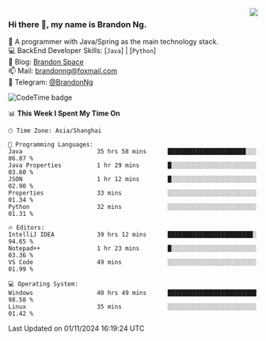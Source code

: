 <img  align="right" src="https://github-readme-stats-brandon0824.vercel.app/api/top-langs/?username=brandon0824&layout=compact">

### Hi there 👋, my name is Brandon Ng.

🌱 A programmer with Java/Spring as the main technology stack.  
💻 BackEnd Developer Skills: [`Java`] | [`Python`]  
📝 Blog: [Brandon Space](https://brandonng.tech)  
📫 Mail: brandonng@foxmail.com  
📰 Telegram: [@BrandonNg](https://t.me/BrandonNg24)  

![CodeTime badge](https://img.shields.io/endpoint?style=flat-square&url=https%3A%2F%2Fapi.codetime.dev%2Fshield%3Fid%3D128%26project%3D%26in%3D604800000)

<!--START_SECTION:waka-->
📊 **This Week I Spent My Time On** 

```text
🕑︎ Time Zone: Asia/Shanghai

💬 Programming Languages: 
Java                     35 hrs 58 mins      ██████████████████████░░░   86.87 % 
Java Properties          1 hr 29 mins        █░░░░░░░░░░░░░░░░░░░░░░░░   03.60 % 
JSON                     1 hr 12 mins        █░░░░░░░░░░░░░░░░░░░░░░░░   02.90 % 
Properties               33 mins             ░░░░░░░░░░░░░░░░░░░░░░░░░   01.34 % 
Python                   32 mins             ░░░░░░░░░░░░░░░░░░░░░░░░░   01.31 % 

🔥 Editors: 
IntelliJ IDEA            39 hrs 12 mins      ████████████████████████░   94.65 % 
Notepad++                1 hr 23 mins        █░░░░░░░░░░░░░░░░░░░░░░░░   03.36 % 
VS Code                  49 mins             ░░░░░░░░░░░░░░░░░░░░░░░░░   01.99 % 

💻 Operating System: 
Windows                  40 hrs 49 mins      █████████████████████████   98.58 % 
Linux                    35 mins             ░░░░░░░░░░░░░░░░░░░░░░░░░   01.42 % 
```


 Last Updated on 01/11/2024 16:19:24 UTC
<!--END_SECTION:waka-->
